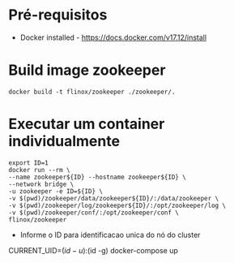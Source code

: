 
# Pré-requisitos

- Docker installed - https://docs.docker.com/v17.12/install


# Build image zookeeper
```
docker build -t flinox/zookeeper ./zookeeper/.
```

# Executar um container individualmente
```
export ID=1
docker run --rm \
--name zookeeper${ID} --hostname zookeeper${ID} \
--network bridge \
-u zookeeper -e ID=${ID} \
-v $(pwd)/zookeeper/data/zookeeper${ID}/:/data/zookeeper \
-v $(pwd)/zookeeper/log/zookeeper${ID}/:/opt/zookeeper/log \
-v $(pwd)/zookeeper/conf/:/opt/zookeeper/conf \
flinox/zookeeper
```

- Informe o ID para identificacao unica do nó do cluster



CURRENT_UID=$(id -u):$(id -g) docker-compose up